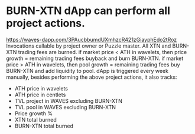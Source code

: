 # BURN-XTN dApp can perform all project actions.
https://waves-dapp.com/3PAucbbumdUXmhzcR421zGiayphEdo2tRoz
Invocations callable by project owner or Puzzle master.
All XTN and BURN-XTN trading fees are burned.
if market price < ATH in wavelets, then price growth = remaining trading fees buyback and burn BURN-XTN.
if market price > ATH in wavelets, then pool growth = remaining trading fees buy BURN-XTN and add liquidity to pool.
dApp is triggered every week manually, besides performing the above project actions, it also tracks:
- ATH price in wavelets
- ATH price in centlets
- TVL project in WAVES excluding BURN-XTN
- TVL pool in WAVES excluding BURN-XTN
- Price growth %
- XTN total burned
- BURN-XTN total burned
